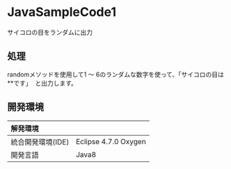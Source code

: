 # JavaSampleCode1
サイコロの目をランダムに出力

## 処理
randomメソッドを使用して1 ～ 6のランダムな数字を使って、「サイコロの目は**です」  と出力します。

## 開発環境
| 解発環境 |  |
|:-|:-|
| 統合開発環境(IDE) | Eclipse 4.7.0 Oxygen |
| 開発言語 | Java8 |
